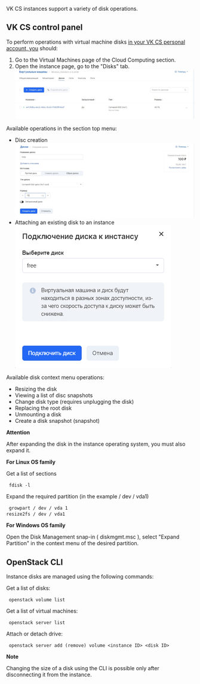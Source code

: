VK CS instances support a variety of disk operations.

## VK CS control panel

To perform operations with virtual machine disks [in your VK CS personal account, you](https://mcs.mail.ru/app/services/infra/servers/) should:

1.  Go to the Virtual Machines page of the Cloud Computing section.
2.  Open the instance page, go to the "Disks" tab.![](./assets/1602986529120-diski.jpg)

Available operations in the section top menu:

- Disc creation![](./assets/1602986507042-sozdanie-diska.jpg)
- Attaching an existing disk to an instance![](./assets/1596377144408-1596377144408.png)

Available disk context menu operations:

- Resizing the disk
- Viewing a list of disc snapshots
- Change disk type (requires unplugging the disk)
- Replacing the root disk
- Unmounting a disk
- Create a disk snapshot (snapshot)

**Attention**

After expanding the disk in the instance operating system, you must also expand it.

**For Linux OS family**

Get a list of sections

```
 fdisk -l
```

Expand the required partition (in the example / dev / vda1)

```
 growpart / dev / vda 1
resize2fs / dev / vda1
```

**For Windows OS family**

Open the Disk Management snap-in ( diskmgmt.msc ), select "Expand Partition" in the context menu of the desired partition.

## OpenStack CLI

Instance disks are managed using the following commands:

Get a list of disks:

```
 openstack volume list
```

Get a list of virtual machines:

```
 openstack server list
```

Attach or detach drive:

```
 openstack server add (remove) volume <instance ID> <disk ID>
```

**Note**

Changing the size of a disk using the CLI is possible only after disconnecting it from the instance.
